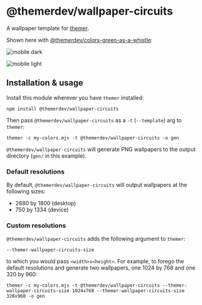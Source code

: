 # @themerdev/wallpaper-circuits

A wallpaper template for [themer](https://github.com/themerdev/themer).

Shown here with [@themerdev/colors-green-as-a-whistle](https://github.com/themerdev/themer/tree/main/cli/packages/colors-green-as-a-whistle):

![mobile dark](https://cdn.jsdelivr.net/gh/themerdev/themer@62eb2382e1ecadfc711256d8ed27c83970bdd65e/cli/packages/wallpaper-circuits/assets/themer-wallpaper-circuits-dark-750x1334.png)

![mobile light](https://cdn.jsdelivr.net/gh/themerdev/themer@62eb2382e1ecadfc711256d8ed27c83970bdd65e/cli/packages/wallpaper-circuits/assets/themer-wallpaper-circuits-light-750x1334.png)

## Installation & usage

Install this module wherever you have `themer` installed:

    npm install @themerdev/wallpaper-circuits

Then pass `@themerdev/wallpaper-circuits` as a `-t` (`--template`) arg to `themer`:

    themer -c my-colors.mjs -t @themerdev/wallpaper-circuits -o gen

`@themerdev/wallpaper-circuits` will generate PNG wallpapers to the output directory (`gen/` in this example).

### Default resolutions

By default, `@themerdev/wallpaper-circuits` will output wallpapers at the following sizes:

- 2880 by 1800 (desktop)
- 750 by 1334 (device)

### Custom resolutions

`@themerdev/wallpaper-circuits` adds the following argument to `themer`:

    --themer-wallpaper-circuits-size

to which you would pass `<width>x<height>`. For example, to forego the default resolutions and generate two wallpapers, one 1024 by 768 and one 320 by 960:

    themer -c my-colors.mjs -t @themerdev/wallpaper-circuits --themer-wallpaper-circuits-size 1024x768 --themer-wallpaper-circuits-size 320x960 -o gen
